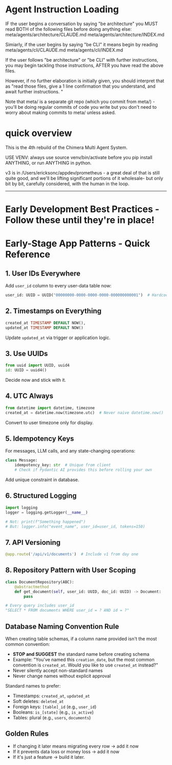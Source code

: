 # Agent Instruction Loading

IF the user begins a conversation by saying "be architecture" you MUST read BOTH of the following files before doing anything else:
meta/agents/architecture/CLAUDE.md
meta/agents/architecture/INDEX.md

Simiarly, if the user begins by saying "be CLI" it means begin by reading
meta/agents/cli/CLAUDE.md
meta/agents/cli/INDEX.md

If the user follows "be architecture" or "be CLI" with further instructions, you may begin tackling those instructions, AFTER you have read the above files.

However, if no further elaboration is initially given, you should interpret that as "read those files, give a 1 line confirmation that you understand, and await further instructions. "

Note that meta/ is a separate git repo (which you commit from meta/) - you'll be doing regular commits of code you write but you don't need to worry about making commits to meta/ unless asked.

# quick overview
This is the 4th rebuild of the Chimera Multi Agent System.

USE VENV: always use source venv/bin/activate before you pip install ANYTHING, or run ANYTHING in python. 

v3 is in /Users/ericksonc/appdev/prometheus - a great deal of that is still quite good, and we'll be lifting significant portions of it wholesale- but only bit by bit, carefully considered, with the human in the loop. 

---

# Early Development Best Practices - Follow these until they're in place!

# Early-Stage App Patterns - Quick Reference

## 1. User IDs Everywhere
Add `user_id` column to every user-data table now:
```python
user_id: UUID = UUID("00000000-0000-0000-0000-000000000001")  # Hardcoded for now
```

## 2. Timestamps on Everything
```sql
created_at TIMESTAMP DEFAULT NOW(),
updated_at TIMESTAMP DEFAULT NOW()
```
Update `updated_at` via trigger or application logic.

## 3. Use UUIDs
```python
from uuid import UUID, uuid4
id: UUID = uuid4()
```
Decide now and stick with it.

## 4. UTC Always
```python
from datetime import datetime, timezone
created_at = datetime.now(timezone.utc)  # Never naive datetime.now()
```
Convert to user timezone only for display.

## 5. Idempotency Keys
For messages, LLM calls, and any state-changing operations:
```python
class Message:
    idempotency_key: str  # Unique from client
    # Check if Pydantic AI provides this before rolling your own
```
Add unique constraint in database.

## 6. Structured Logging
```python
import logging
logger = logging.getLogger(__name__)

# Not: print(f"Something happened")
# But: logger.info("event_name", user_id=user_id, tokens=150)
```

## 7. API Versioning
```python
@app.route('/api/v1/documents')  # Include v1 from day one
```

## 8. Repository Pattern with User Scoping
```python
class DocumentRepository(ABC):
    @abstractmethod
    def get_document(self, user_id: UUID, doc_id: UUID) -> Document:
        pass

# Every query includes user_id
"SELECT * FROM documents WHERE user_id = ? AND id = ?"
```

## Database Naming Convention Rule

When creating table schemas, if a column name provided isn't the most common convention:
- **STOP and SUGGEST** the standard name before creating schema
- Example: "You've named this `creation_date`, but the most common convention is `created_at`. Would you like to use `created_at` instead?"
- Never silently accept non-standard names
- Never change names without explicit approval

Standard names to prefer:
- Timestamps: `created_at`, `updated_at`
- Soft deletes: `deleted_at`
- Foreign keys: `[table]_id` (e.g., `user_id`)
- Booleans: `is_[state]` (e.g., `is_active`)
- Tables: plural (e.g., `users`, `documents`)

## Golden Rules
- If changing it later means migrating every row → add it now
- If it prevents data loss or money loss → add it now  
- If it's just a feature → build it later.